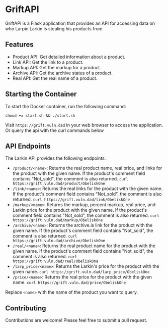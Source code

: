 # GriftAPI

GriftAPI is a Flask application that provides an API for accessing data on who Larpin Larkin is stealing his products from
## Features

- Product API: Get detailed information about a product.
- Link API: Get the link to a product.
- Markup API: Get the markup for a product.
- Archive API: Get the archive status of a product.
- Real API: Get the real name of a product.

## Starting the Container

To start the Docker container, run the following command:


`chmod +x start.sh && ./start.sh`

Visit `https://grift.vuln.dad` in your web browser to access the application. Or query the api with the curl commands below

## API Endpoints

The Larkin API provides the following endpoints:

- `/product/<name>`: Returns the real product name, real price, and links for the product with the given name. If the product's comment field contains "Not_sold", the comment is also returned. 
`curl https://grift.vuln.dad/product/ObeliskOne`
- `/link/<name>`: Returns the real links for the product with the given name. If the product's comment field contains "Not_sold", the comment is also returned.
`curl https://grift.vuln.dad/link/ObeliskOne`
- `/markup/<name>`: Returns the markup, percent markup, real price, and Larkin price for the product with the given name. If the product's comment field contains "Not_sold", the comment is also returned.
`curl https://grift.vuln.dad/markup/ObeliskOne`
- `/archive/<name>`: Returns the archive.is link for the product with the given name. If the product's comment field contains "Not_sold", the comment is also returned.
`curl https://grift.vuln.dad/archive/ObeliskOne`
- `/real/<name>`: Returns the real product name for the product with the given name. If the product's comment field contains "Not_sold", the comment is also returned.
`curl https://grift.vuln.dad/real/ObeliskOne`
- `/larp_price/<name>`: Returns the Larkin's price for the product with the given name. 
`curl https://grift.vuln.dad/larp_price/ObeliskOne`
- `/price/<name>`: Returns the real price for the product with the given name.
`curl https://grift.vuln.dad/price/ObeliskOne`

Replace `<name>` with the name of the product you want to query.

## Contributing

Contributions are welcome! Please feel free to submit a pull request.